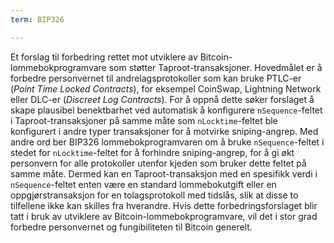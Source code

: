 ```yaml
---
term: BIP326

---
```

Et forslag til forbedring rettet mot utviklere av Bitcoin-lommebokprogramvare som støtter Taproot-transaksjoner. Hovedmålet er å forbedre personvernet til andrelagsprotokoller som kan bruke PTLC-er (*Point Time Locked Contracts*), for eksempel CoinSwap, Lightning Network eller DLC-er (*Discreet Log Contracts*). For å oppnå dette søker forslaget å skape plausibel benektbarhet ved automatisk å konfigurere `nSequence`-feltet i Taproot-transaksjoner på samme måte som `nLocktime`-feltet ble konfigurert i andre typer transaksjoner for å motvirke sniping-angrep. Med andre ord ber BIP326 lommebokprogramvaren om å bruke `nSequence`-feltet i stedet for `nLocktime`-feltet for å forhindre sniping-angrep, for å gi økt personvern for alle protokoller utenfor kjeden som bruker dette feltet på samme måte. Dermed kan en Taproot-transaksjon med en spesifikk verdi i `nSequence`-feltet enten være en standard lommebokutgift eller en oppgjørstransaksjon for en tolagsprotokoll med tidslås, slik at disse to tilfellene ikke kan skilles fra hverandre. Hvis dette forbedringsforslaget blir tatt i bruk av utviklere av Bitcoin-lommebokprogramvare, vil det i stor grad forbedre personvernet og fungibiliteten til Bitcoin generelt.